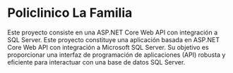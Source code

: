 # Policlinico La Familia
Este proyecto consiste en una ASP.NET Core Web API con integración a SQL Server.
Este proyecto constituye una aplicación basada en ASP.NET Core Web API con integración a Microsoft SQL Server. Su objetivo es proporcionar una interfaz de programación de aplicaciones (API) robusta y eficiente para interactuar con una base de datos SQL Server.
